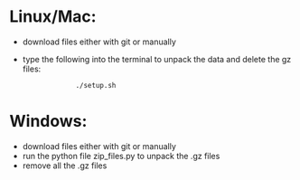 # Linux/Mac:
- download files either with git or manually
- type the following into the terminal to unpack the data and delete the gz files: 

                   ./setup.sh

# Windows:
- download files either with git or manually
- run the python file zip_files.py to unpack the .gz files
- remove all the .gz files
